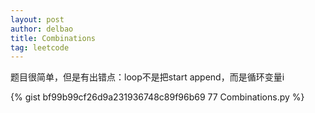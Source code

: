 ```yaml
---
layout: post
author: delbao
title: Combinations
tag: leetcode
---
```


题目很简单，但是有出错点：loop不是把start append，而是循环变量i

{% gist bf99b99cf26d9a231936748c89f96b69 77 Combinations.py %}
